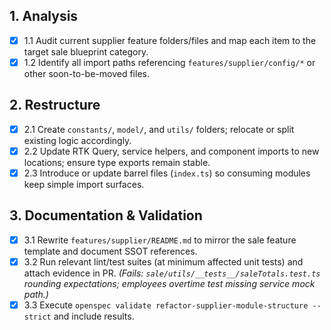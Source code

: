 ## 1. Analysis
- [x] 1.1 Audit current supplier feature folders/files and map each item to the target sale blueprint category.
- [x] 1.2 Identify all import paths referencing `features/supplier/config/*` or other soon-to-be-moved files.

## 2. Restructure
- [x] 2.1 Create `constants/`, `model/`, and `utils/` folders; relocate or split existing logic accordingly.
- [x] 2.2 Update RTK Query, service helpers, and component imports to new locations; ensure type exports remain stable.
- [x] 2.3 Introduce or update barrel files (`index.ts`) so consuming modules keep simple import surfaces.

## 3. Documentation & Validation
- [x] 3.1 Rewrite `features/supplier/README.md` to mirror the sale feature template and document SSOT references.
- [x] 3.2 Run relevant lint/test suites (at minimum affected unit tests) and attach evidence in PR. *(Fails: `sale/utils/__tests__/saleTotals.test.ts` rounding expectations; employees overtime test missing service mock path.)*
- [x] 3.3 Execute `openspec validate refactor-supplier-module-structure --strict` and include results.
